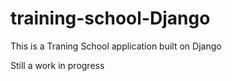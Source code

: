 # training-school-Django
This is a Traning School application built on Django

Still a work in progress
